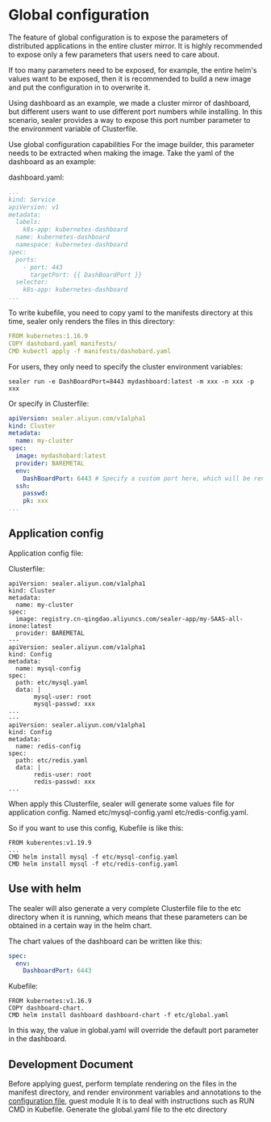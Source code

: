 # Global configuration

The feature of global configuration is to expose the parameters of distributed applications in the entire cluster mirror.
It is highly recommended to expose only a few parameters that users need to care about.

If too many parameters need to be exposed, for example, the entire helm's values ​​want to be exposed,
then it is recommended to build a new image and put the configuration in to overwrite it.

Using dashboard as an example, we made a cluster mirror of dashboard,
but different users want to use different port numbers while installing.
In this scenario, sealer provides a way to expose this port number parameter to the environment
variable of Clusterfile.

Use global configuration capabilities
For the image builder, this parameter needs to be extracted when making the image.
Take the yaml of the dashboard as an example:

dashboard.yaml:

```yaml
...
kind: Service
apiVersion: v1
metadata:
  labels:
    k8s-app: kubernetes-dashboard
  name: kubernetes-dashboard
  namespace: kubernetes-dashboard
spec:
  ports:
    - port: 443
      targetPort: {{ DashBoardPort }}
  selector:
    k8s-app: kubernetes-dashboard
...
```

To write kubefile, you need to copy yaml to the manifests directory at this time,
sealer only renders the files in this directory:

```yaml
FROM kubernetes:1.16.9
COPY dashobard.yaml manifests/
CMD kubectl apply -f manifests/dashobard.yaml
```

For users, they only need to specify the cluster environment variables:

```shell script
sealer run -e DashBoardPort=8443 mydashboard:latest -m xxx -n xxx -p xxx
```

Or specify in Clusterfile:

```yaml
apiVersion: sealer.aliyun.com/v1alpha1
kind: Cluster
metadata:
  name: my-cluster
spec:
  image: mydashobard:latest
  provider: BAREMETAL
  env:
    DashBoardPort: 6443 # Specify a custom port here, which will be rendered into the mirrored yaml
  ssh:
    passwd:
    pk: xxx
...
```

## Application config

Application config file:

Clusterfile:

```
apiVersion: sealer.aliyun.com/v1alpha1
kind: Cluster
metadata:
  name: my-cluster
spec:
  image: registry.cn-qingdao.aliyuncs.com/sealer-app/my-SAAS-all-inone:latest
  provider: BAREMETAL
---
apiVersion: sealer.aliyun.com/v1alpha1
kind: Config
metadata:
  name: mysql-config
spec:
  path: etc/mysql.yaml
  data: |
       mysql-user: root
       mysql-passwd: xxx
...
---
apiVersion: sealer.aliyun.com/v1alpha1
kind: Config
metadata:
  name: redis-config
spec:
  path: etc/redis.yaml
  data: |
       redis-user: root
       redis-passwd: xxx
...
```

When apply this Clusterfile, sealer will generate some values file for application config. Named etc/mysql-config.yaml  etc/redis-config.yaml.

So if you want to use this config, Kubefile is like this:

```
FROM kuberentes:v1.19.9
...
CMD helm install mysql -f etc/mysql-config.yaml
CMD helm install mysql -f etc/redis-config.yaml
```

## Use with helm

The sealer will also generate a very complete Clusterfile file to the etc directory when it is running,
which means that these parameters can be obtained in a certain way in the helm chart.

The chart values ​​of the dashboard can be written like this:

```yaml
spec:
  env:
    DashboardPort: 6443
```

Kubefile:

```shell script
FROM kubernetes:v1.16.9
COPY dashboard-chart.
CMD helm install dashboard dashboard-chart -f etc/global.yaml
```

In this way, the value in global.yaml will override the default port parameter in the dashboard.

## Development Document

Before applying guest, perform template rendering on the files in the manifest directory,
and render environment variables and annotations to the [configuration file](https://github.com/alibaba/sealer/blob/main/guest/guest.go#L28),
guest module It is to deal with instructions such as RUN CMD in Kubefile.
Generate the global.yaml file to the etc directory
